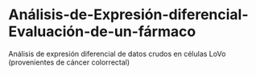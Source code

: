 # Análisis-de-Expresión-diferencial-Evaluación-de-un-fármaco
Análisis de expresión diferencial de datos crudos en células LoVo (provenientes de cáncer colorrectal)
